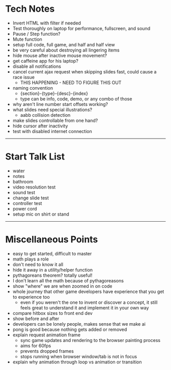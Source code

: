 # Tech Notes
- Invert HTML with filter if needed
- Test thoroughly on laptop for performance, fullscreen, and sound
- Pause / Step function?
- Mute function
- setup full code, full game, and half and half view
- be very careful about destroying all lingering items
- hide mouse after inactive mouse movement?
- get caffeine app for his laptop?
- disable all notifications
- cancel current ajax request when skipping slides fast, could cause a race issue
	- THIS HAPPENING - NEED TO FIGURE THIS OUT
- naming convention
	- {section}-{type}-{desc}-{index}
	- type can be info, code, demo, or any combo of those
- why aren't line number start offsets working?
- what slides need special illustrations?
	- aabb collision detection
- make slides controllable from one hand?
- hide cursor after inactivity
- test with disabled internet connection

---

# Start Talk List
- water
- notes
- bathroom
- video resolution test
- sound test
- change slide test
- controller test
- power cord
- setup mic on shirt or stand

---

# Miscellaneous Points
- easy to get started, difficult to master
- math plays a role
- don't need to know it all
- hide it away in a utility/helper function
- pythagoreans theorem? totally useful!
- I don't learn all the math because of pythagoreasons
- show "where" we are when zoomed in on code
- whole journey that other game developers have experience that you get to experience too
	- even if you weren't the one to invent or discover a concept, it still feels great to understand it and implement it in your own way
- compare hitbox sizes to front end dev
- show before and after
- developers can be lonely people, makes sense that we make ai
- pong is good because nothing gets added or removed
- explain request animation frame
	- sync game updates and rendering to the browser painting process
	- aims for 60fps
	- prevents dropped frames
	- stops running when browser window/tab is not in focus
- explain why animation through loop vs animation or transition
